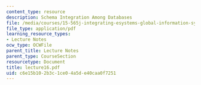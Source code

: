 ```yaml
---
content_type: resource
description: Schema Integration Among Databases
file: /media/courses/15-565j-integrating-esystems-global-information-systems-spring-2002/c6e15b102b3c1ce04a5de40caa0f7251_lecture16.pdf
file_type: application/pdf
learning_resource_types:
- Lecture Notes
ocw_type: OCWFile
parent_title: Lecture Notes
parent_type: CourseSection
resourcetype: Document
title: lecture16.pdf
uid: c6e15b10-2b3c-1ce0-4a5d-e40caa0f7251
---
```

